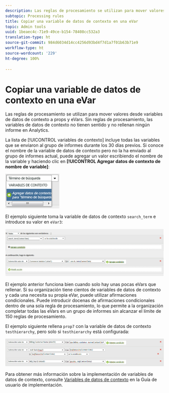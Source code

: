```yaml
---
description: Las reglas de procesamiento se utilizan para mover valores desde variables de datos de contexto a props y eVars.
subtopic: Processing rules
title: Copiar una variable de datos de contexto en una eVar
topic: Admin tools
uuid: 1beaec4c-71e9-49ce-b154-78408cc532a3
translation-type: ht
source-git-commit: 984d6034d14cc4256d93bd4f7d1a7f01b63b71e9
workflow-type: ht
source-wordcount: '229'
ht-degree: 100%

---
```



# Copiar una variable de datos de contexto en una eVar

Las reglas de procesamiento se utilizan para mover valores desde variables de datos de contexto a props y eVars. Sin reglas de procesamiento, las variables de datos de contexto no tienen sentido y no rellenan ningún informe en Analytics.

La lista de [!UICONTROL variables de contexto] incluye todas las variables que se enviaron al grupo de informes durante los 30 días previos. Si conoce el nombre de la variable de datos de contexto pero no la ha enviado al grupo de informes actual, puede agregar un valor escribiendo el nombre de la variable y haciendo clic en **[!UICONTROL Agregar datos de contexto de nombre de variable]**:

![Agregue](assets/add-context-variable.png)

El ejemplo siguiente toma la variable de datos de contexto `search_term` e introduce su valor en `eVar3`:

![Establezca](assets/set-context-data.png)

El ejemplo anterior funciona bien cuando solo hay unas pocas eVars que rellenar. Si su organización tiene cientos de variables de datos de contexto y cada una necesita su propia eVar, puede utilizar afirmaciones condicionales. Puede introducir docenas de afirmaciones condicionales dentro de una sola regla de procesamiento, lo que permite a la organización completar todas las eVars en un grupo de informes sin alcanzar el límite de 150 reglas de procesamiento.

El ejemplo siguiente rellena `prop7` con la variable de datos de contexto `testhierarchy`, pero solo si `testhierarchy` está configurada:

![Condicional](assets/add-conditional.png)

Para obtener más información sobre la implementación de variables de datos de contexto, consulte [Variables de datos de contexto](/help/implement/vars/page-vars/contextdata.md) en la Guía de usuario de implementación.
